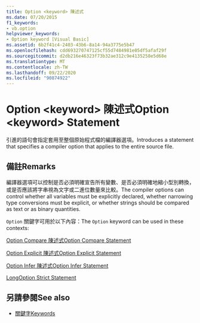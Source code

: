 ```yaml
---
title: Option <keyword> 陳述式
ms.date: 07/20/2015
f1_keywords:
- vb.option
helpviewer_keywords:
- Option keyword [Visual Basic]
ms.assetid: 6b2f41c4-2403-43b6-8a14-94a3775e5b47
ms.openlocfilehash: cdd693270747125cf55d7484981e05df5afaf29f
ms.sourcegitcommit: d2db216e46323f73b32ae312c9e4135258e5d68e
ms.translationtype: MT
ms.contentlocale: zh-TW
ms.lasthandoff: 09/22/2020
ms.locfileid: "90874922"
---
```

# <a name="option-keyword-statement"></a><span data-ttu-id="cd210-102">Option \<keyword> 陳述式</span><span class="sxs-lookup"><span data-stu-id="cd210-102">Option \<keyword> Statement</span></span>

<span data-ttu-id="cd210-103">引進的語句會指定套用至整個原始程式檔的編譯器選項。</span><span class="sxs-lookup"><span data-stu-id="cd210-103">Introduces a statement that specifies a compiler option that applies to the entire source file.</span></span>  
  
## <a name="remarks"></a><span data-ttu-id="cd210-104">備註</span><span class="sxs-lookup"><span data-stu-id="cd210-104">Remarks</span></span>  

 <span data-ttu-id="cd210-105">編譯器選項可以控制是否必須明確宣告所有變數、是否必須明確地縮小型別轉換，或是否應該將字串視為文字或二進位數量來比較。</span><span class="sxs-lookup"><span data-stu-id="cd210-105">The compiler options can control whether all variables must be explicitly declared, whether narrowing type conversions must be explicit, or whether strings should be compared as text or as binary quantities.</span></span>  
  
 <span data-ttu-id="cd210-106">`Option` 關鍵字可用於以下內容：</span><span class="sxs-lookup"><span data-stu-id="cd210-106">The `Option` keyword can be used in these contexts:</span></span>  
  
 [<span data-ttu-id="cd210-107">Option Compare 陳述式</span><span class="sxs-lookup"><span data-stu-id="cd210-107">Option Compare Statement</span></span>](option-compare-statement.md)  
  
 [<span data-ttu-id="cd210-108">Option Explicit 陳述式</span><span class="sxs-lookup"><span data-stu-id="cd210-108">Option Explicit Statement</span></span>](option-explicit-statement.md)  
  
 [<span data-ttu-id="cd210-109">Option Infer 陳述式</span><span class="sxs-lookup"><span data-stu-id="cd210-109">Option Infer Statement</span></span>](option-infer-statement.md)  
  
 [<span data-ttu-id="cd210-110">Long</span><span class="sxs-lookup"><span data-stu-id="cd210-110">Option Strict Statement</span></span>](option-strict-statement.md)  
  
## <a name="see-also"></a><span data-ttu-id="cd210-111">另請參閱</span><span class="sxs-lookup"><span data-stu-id="cd210-111">See also</span></span>

- [<span data-ttu-id="cd210-112">關鍵字</span><span class="sxs-lookup"><span data-stu-id="cd210-112">Keywords</span></span>](../keywords/index.md)
